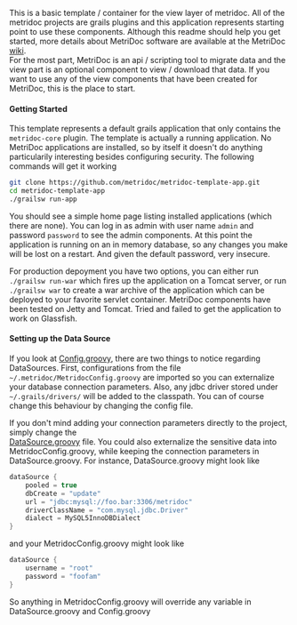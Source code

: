 This is a basic template / container for the view layer of metridoc.  All of the metridoc projects are grails plugins
and this application represents starting point to use these components.  Although this readme should help you get started, 
more details about MetriDoc software are available at the MetriDoc [wiki](https://github.com/metridoc/metridoc-wiki/wiki).  
For the most part, MetriDoc is an api / scripting tool to migrate data and the view part is an optional component to 
view / download that data.  If you want to use any of the view components that have been created for MetriDoc, this is the 
place to start.

#### Getting Started

This template represents a default grails application that only contains the `metridoc-core` plugin.  The template is 
actually a running application.  No MetriDoc applications are installed, so by itself it doesn't do
anything particularily interesting besides configuring security.  The following commands will get it working

```bash
git clone https://github.com/metridoc/metridoc-template-app.git
cd metridoc-template-app
./grailsw run-app
```

You should see a simple home page listing installed applications (which there are none).  You can log in as admin with
user name `admin` and password `password` to see the admin components.  At this point the application is running on an
in memory database, so any changes you make will be lost on a restart.  And given the default password, very insecure.

For production depoyment you have two options, you can either run `./grailsw run-war` which fires up the application on a
Tomcat server, or run `./grailsw war` to create a war archive of the application which can be deployed to your favorite 
servlet container.  MetriDoc components have been tested on Jetty and Tomcat.  Tried and failed to get the application to 
work on Glassfish.

#### Setting up the Data Source

If you look at [Config.groovy](https://github.com/metridoc/metridoc-template-app/blob/master/grails-app/conf/Config.groovy),
there are two things to notice regarding DataSources.  First, configurations from the file 
`~/.metridoc/MetridocConfig.groovy` are imported so you can externalize your database connection parameters.  Also,
any jdbc driver stored under `~/.grails/drivers/` will be added to the classpath.  You can of course change this 
behaviour by changing the config file.  

If you don't mind adding your connection parameters directly to the project, simply change the   
[DataSource.groovy](https://github.com/metridoc/metridoc-template-app/blob/master/grails-app/conf/DataSource.groovy) file.
You could also externalize the sensitive data into MetridocConfig.groovy, while keeping the connection parameters in
DataSource.groovy.  For instance, DataSource.groovy might look like

```groovy
dataSource {    
    pooled = true
    dbCreate = "update"
    url = "jdbc:mysql://foo.bar:3306/metridoc"
    driverClassName = "com.mysql.jdbc.Driver"
    dialect = MySQL5InnoDBDialect
}
```

and your MetridocConfig.groovy might look like

```groovy
dataSource {
    username = "root"
    password = "foofam"
}
```

So anything in MetridocConfig.groovy will override any variable in DataSource.groovy and Config.groovy








